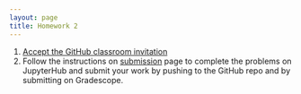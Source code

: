 ```yaml
---
layout: page
title: Homework 2
---
```


1. [Accept the GitHub classroom invitation](https://classroom.github.com/a/O7kCppvJ)
2. Follow the instructions on [submission](/hwsubmit) page to complete the problems on JupyterHub and submit your work by pushing to the GitHub repo and by submitting on Gradescope.